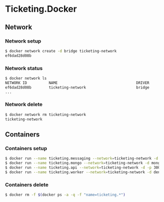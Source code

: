 # Ticketing.Docker

## Network

### Network setup

```bash
$ docker network create -d bridge ticketing-network
ef6dad28d08b
```

### Network status

```bash
$ docker network ls
NETWORK ID          NAME                                    DRIVER              SCOPE
ef6dad28d08b        ticketing-network                       bridge              local
...
```

### Network delete

```bash
$ docker network rm ticketing-network
ticketing-network
```

## Containers

### Containers setup

```bash
$ docker run --name ticketing.messaging --network=ticketing-network -d rabbitmq:3-management
$ docker run --name ticketing.mongo --network=ticketing-network -d mongo
$ docker run --name ticketing.api --network=ticketing-network -d -p 3000:80 denhamparry/ticketing.api
$ docker run --name ticketing.worker --network=ticketing-network -d denhamparry/ticketing.worker
```

### Containers delete

```bash
$ docker rm -f $(docker ps -a -q -f "name=ticketing.*")
```
